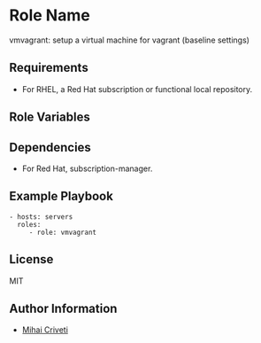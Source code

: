 Role Name
=========

vmvagrant: setup a virtual machine for vagrant (baseline settings)

Requirements
------------

- For RHEL, a Red Hat subscription or functional local repository.

Role Variables
--------------


Dependencies
------------

- For Red Hat, subscription-manager.

Example Playbook
----------------

    - hosts: servers
      roles:
         - role: vmvagrant

License
-------

MIT

Author Information
------------------

- [Mihai Criveti](https://www.linkedin.com/in/crivetimihai/)

